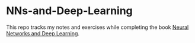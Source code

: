 # NNs-and-Deep-Learning

This repo tracks my notes and exercises while completing the book [Neural Networks and Deep Learning](http://neuralnetworksanddeeplearning.com/index.html).
